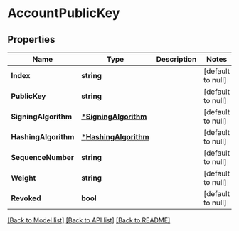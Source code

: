 # AccountPublicKey

## Properties
Name | Type | Description | Notes
------------ | ------------- | ------------- | -------------
**Index** | **string** |  | [default to null]
**PublicKey** | **string** |  | [default to null]
**SigningAlgorithm** | [***SigningAlgorithm**](SigningAlgorithm.md) |  | [default to null]
**HashingAlgorithm** | [***HashingAlgorithm**](HashingAlgorithm.md) |  | [default to null]
**SequenceNumber** | **string** |  | [default to null]
**Weight** | **string** |  | [default to null]
**Revoked** | **bool** |  | [default to null]

[[Back to Model list]](../README.md#documentation-for-models) [[Back to API list]](../README.md#documentation-for-api-endpoints) [[Back to README]](../README.md)

